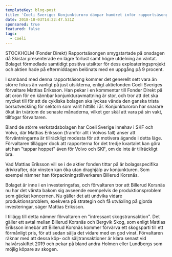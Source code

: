 ```yaml
---
templateKey: blog-post
title: 'Coeli Sverige: Konjunkturoro dämpar humöret inför rapportsäsong'
date: 2018-10-03T14:22:47.531Z
sponsored: true
featured: false
tags:
  - Coeli
---
```

STOCKHOLM (Fonder Direkt) Rapportsäsongen smygstartade på onsdagen då Skistar presenterade en lägre förlust samt högre utdelning än väntat. Bolaget förmedlade samtidigt positiva utsikter för dess exploateringsprojekt och aktien hade på eftermiddagen belönats med en uppgång på 9 procent.

I samband med denna rapportsäsong kommer det generellt sett vara än större fokus än vanligt på just utsikterna, enligt aktiefonden Coeli Sveriges förvaltare Mattias Eriksson. Han pekar i en kommentar till Fonder Direkt på att oron för en kännbar konjunkturavmattning är stor, och tror att det ska mycket till för att de cykliska bolagen ska lyckas vända den ganska trista börsutveckling för sektorn som varit hittills i år. Konjunkturoron har snarare ökat än tvärtom de senaste månaderna, vilket ger skäl att vara på sin vakt, tillfogar förvaltaren.

Bland de större verkstadsbolagen har Coeli Sverige innehav i SKF och Volvo, där Mattias Eriksson (framför allt i Volvos fall) anser att förväntningarna är tillräckligt modesta för att motivera ägande i detta läge. Förvaltaren tillägger dock att rapporterna för det tredje kvartalet kan göra att han "tappar hoppet" även för Volvo och SKF, om de inte är tillräckligt bra.

Vad Mattias Eriksson vill se i de aktier fonden tittar på är bolagsspecifika drivkrafter, där vinsten kan öka utan draghjälp av konjunkturen. Som exempel nämner han förpackningstillverkaren Billerud Korsnäs. 

Bolaget är inne i en investeringsfas, och förvaltaren tror att Billerud Korsnäs nu har det värsta bakom sig avseende exempelvis de produktionsproblem som gäckat koncernen. Nu gäller det att undvika vidare produktionsproblem, exekvera på strategin och få utväxling på gjorda investeringar, säger Mattias Eriksson. 

I tillägg till detta nämner förvaltaren en "intressant skogstransaktion". Det gäller ett avtal mellan Billerud Korsnäs och Bergvik Skog, som enligt Mattias Eriksson innebär att Billerud Korsnäs kommer förvärva ett skogsparti till ett förmånligt pris, för att sedan sälja det vidare med en god vinst. Förvaltaren räknar med att dessa köp- och säljtransaktioner är klara senast vid halvårsskiftet 2019 och pekar på bland andra Holmen eller Lundbergs som möjlig köpare av skogen.
